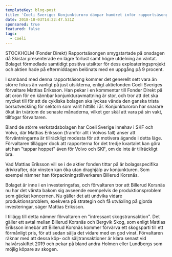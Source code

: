 ```yaml
---
templateKey: blog-post
title: 'Coeli Sverige: Konjunkturoro dämpar humöret inför rapportsäsong'
date: 2018-10-03T14:22:47.531Z
sponsored: true
featured: false
tags:
  - Coeli
---
```

STOCKHOLM (Fonder Direkt) Rapportsäsongen smygstartade på onsdagen då Skistar presenterade en lägre förlust samt högre utdelning än väntat. Bolaget förmedlade samtidigt positiva utsikter för dess exploateringsprojekt och aktien hade på eftermiddagen belönats med en uppgång på 9 procent.

I samband med denna rapportsäsong kommer det generellt sett vara än större fokus än vanligt på just utsikterna, enligt aktiefonden Coeli Sveriges förvaltare Mattias Eriksson. Han pekar i en kommentar till Fonder Direkt på att oron för en kännbar konjunkturavmattning är stor, och tror att det ska mycket till för att de cykliska bolagen ska lyckas vända den ganska trista börsutveckling för sektorn som varit hittills i år. Konjunkturoron har snarare ökat än tvärtom de senaste månaderna, vilket ger skäl att vara på sin vakt, tillfogar förvaltaren.

Bland de större verkstadsbolagen har Coeli Sverige innehav i SKF och Volvo, där Mattias Eriksson (framför allt i Volvos fall) anser att förväntningarna är tillräckligt modesta för att motivera ägande i detta läge. Förvaltaren tillägger dock att rapporterna för det tredje kvartalet kan göra att han "tappar hoppet" även för Volvo och SKF, om de inte är tillräckligt bra.

Vad Mattias Eriksson vill se i de aktier fonden tittar på är bolagsspecifika drivkrafter, där vinsten kan öka utan draghjälp av konjunkturen. Som exempel nämner han förpackningstillverkaren Billerud Korsnäs. 

Bolaget är inne i en investeringsfas, och förvaltaren tror att Billerud Korsnäs nu har det värsta bakom sig avseende exempelvis de produktionsproblem som gäckat koncernen. Nu gäller det att undvika vidare produktionsproblem, exekvera på strategin och få utväxling på gjorda investeringar, säger Mattias Eriksson. 

I tillägg till detta nämner förvaltaren en "intressant skogstransaktion". Det gäller ett avtal mellan Billerud Korsnäs och Bergvik Skog, som enligt Mattias Eriksson innebär att Billerud Korsnäs kommer förvärva ett skogsparti till ett förmånligt pris, för att sedan sälja det vidare med en god vinst. Förvaltaren räknar med att dessa köp- och säljtransaktioner är klara senast vid halvårsskiftet 2019 och pekar på bland andra Holmen eller Lundbergs som möjlig köpare av skogen.
